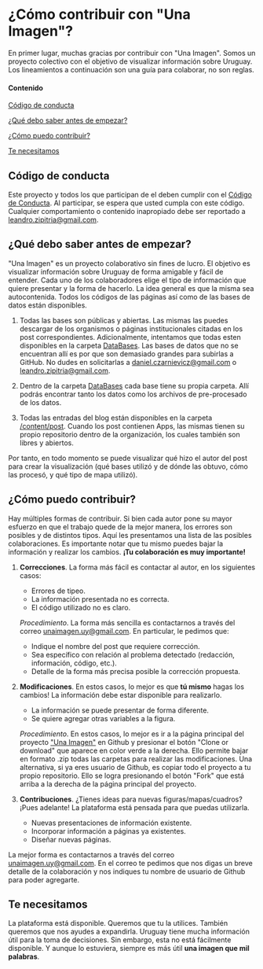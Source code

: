 # ¿Cómo contribuir con "Una Imagen"?

En primer lugar, muchas gracias por contribuir con "Una Imagen". 
Somos un proyecto colectivo con el objetivo de visualizar información sobre Uruguay.
Los lineamientos a continuación son una guía para colaborar, no son reglas. 

#### Contenido

[Código de conducta](#Código-de-conducta)

[¿Qué debo saber antes de empezar?](#Qué-debo-saber-antes-de-empezar)

[¿Cómo puedo contribuir?](#Cómo-puedo-contribuir)

[Te necesitamos](#Te-necesitamos)


## Código de conducta

Este proyecto y todos los que participan de el deben cumplir con el [Código de Conducta](CODE_OF_CONDUCT.md). Al participar, se espera que usted cumpla con este código.
Cualquier comportamiento o contenido inapropiado debe ser reportado a [leandro.zipitria@gmail.com](mailto:leandro.zipitria@gmail.com).


## ¿Qué debo saber antes de empezar?

"Una Imagen" es un proyecto colaborativo sin fines de lucro. El objetivo es visualizar información sobre Uruguay de forma amigable y fácil de entender.
Cada uno de los colaboradores elige el tipo de información que quiere presentar y la forma de hacerlo. La idea general es que la misma sea autocontenida.
Todos los códigos de las páginas así como de las bases de datos están disponibles.

1. Todas las bases son públicas y abiertas. Las mismas las puedes descargar de los organismos o páginas institucionales citadas en los post correspondientes. Adicionalmente, intentamos que todas esten disponibles en la carpeta [DataBases](https://github.com/UnaImagen/UnaImagen/tree/master/DataBases). Las bases de datos que no se encuentran allí es por que son demasiado grandes para subirlas a GitHub. No dudes en solicitarlas a [daniel.czarnievicz@gmail.com](mailto:daniel.czarnievicz@gmail.com) o [leandro.zipitria@gmail.com](mailto:leandro.zipitria@gmail.com).

1. Dentro de la carpeta [DataBases](https://github.com/UnaImagen/UnaImagen/tree/master/DataBases) cada base tiene su propia carpeta. Allí podrás encontrar tanto los datos como los archivos de pre-procesado de los datos.

1. Todas las entradas del blog están disponibles en la carpeta [/content/post](https://github.com/UnaImagen/UnaImagen/tree/master/content/post). Cuando los post contienen Apps, las mismas tienen su propio repositorio dentro de la organización, los cuales también son libres y abiertos.

Por tanto, en todo momento se puede visualizar qué hizo el autor del post para crear la visualización (qué bases utilizó y de dónde las obtuvo, cómo las procesó, y qué tipo de mapa utilizó).


## ¿Cómo puedo contribuir?

Hay múltiples formas de contribuir. Si bien cada autor pone su mayor esfuerzo en que el trabajo quede de la mejor manera, los errores son posibles y de distintos tipos.
Aquí les presentamos una lista de las posibles colaboraciones.
Es importante notar que tu mismo puedes bajar la información y realizar los cambios. **¡Tu colaboración es muy importante!**

1. **Correcciones**. La forma más fácil es contactar al autor, en los siguientes casos:  
    - Errores de tipeo.  
    - La información presentada no es correcta.  
    - El código utilizado no es claro.  
    
    _Procedimiento_. La forma más sencilla es contactarnos a través del correo [unaimagen.uy@gmail.com](mailto:unaimagen.uy@gmail.com?subject=[Una%20Imagen]%20Corrección%20a%20página). En particular, le pedimos que:
    - Indique el nombre del post que requiere corrección.
    - Sea específico con relación al problema detectado (redacción, información, código, etc.).
    - Detalle de la forma más precisa posible la corrección propuesta.

2. **Modificaciones**. En estos casos, lo mejor es que **tú mismo** hagas los cambios! La información debe estar disponible para realizarlo.
    - La información se puede presentar de forma diferente.
    - Se quiere agregar otras variables a la figura.
    
    _Procedimiento_. En estos casos, lo mejor es ir a la página principal del proyecto ["Una Imagen"](https://github.com/UnaImagen/UnaImagen) en Github y presionar el botón "Clone or download" que aparece en color verde a la derecha. Ello permite bajar en formato .zip todas las carpetas para realizar las modificaciones.
    Una alternativa, si ya eres usuario de Github, es copiar todo el proyecto a tu propio repositorio. Ello se logra presionando el botón "Fork" que está arriba a la derecha de la página principal del proyecto.
  
3. **Contribuciones**. ¿Tienes ideas para nuevas figuras/mapas/cuadros? ¡Pues adelante! La plataforma está pensada para que puedas utilizarla.
    - Nuevas presentaciones de información existente.
    - Incorporar información a páginas ya existentes.
    - Diseñar nuevas páginas.
    
La mejor forma es contactarnos a través del correo [unaimagen.uy@gmail.com](mailto:unaimagen.uy@gmail.com?Subject=[Una%20Imagen]%20Quiero%20colaborar%20con%20UnaImagen). En el correo te pedimos que nos digas un breve detalle de la colaboración y nos indiques tu nombre de usuario de Github para poder agregarte.

## Te necesitamos

La plataforma está disponible. Queremos que tu la utilices. También queremos que nos ayudes a expandirla. Uruguay tiene mucha información útil para la toma de decisiones.
Sin embargo, esta no está fácilmente disponible. Y aunque lo estuviera, siempre es más útil **una imagen que mil palabras**.
